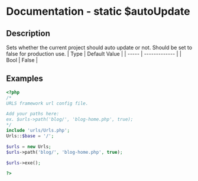 # Documentation - static $autoUpdate
## Description
Sets whether the current project should auto update or not. Should be set to false for production use.
|  Type | Default Value |
| ----- | ------------- |
| Bool  |     False     |
## Examples
```PHP
<?php
/*
URLS framework url config file.

Add your paths here:
ex. $urls->path('blog/', 'blog-home.php', true);
*/
include 'urls/Urls.php';
Urls::$base = '/';

$urls = new Urls;
$urls->path('blog/', 'blog-home.php', true);

$urls->exe();

?>
```
